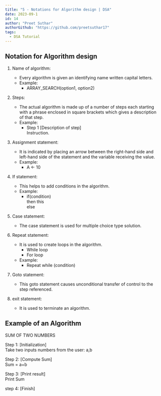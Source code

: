```yaml
---
title: "5 - Notations for Algorithm design | DSA"
date: 2023-09-1
id: 14
author: "Preet Suthar"
authorGithub: "https://github.com/preetsuthar17"
tags:
  - DSA Tutorial
---
```


## Notation for Algorithm design

1. Name of algorithm:

   - Every algorithm is given an identifying name written capital letters.
   - Example:
     - ARRAY_SEARCH(option1, option2)

2. Steps:

   - The actual algorithm is made up of a number of steps each starting with a phrase enclosed in square brackets which gives a description of that step.
   - Example:
     - Step 1 [Description of step]<br/>
       Instruction.

3. Assignment statement:

   - It is indicated by placing an arrow between the right-hand side and left-hand side of the statement and the variable receiving the value.
   - Example:
     - A <- 10

4. If statement:

   - This helps to add conditions in the algorithm.
   - Example:
     - if(condition)<br/>then this<br/>else

5. Case statement:

   - The case statement is used for multiple choice type solution.

6. Repeat statement:

   - It is used to create loops in the algorithm.
     - While loop
     - For loop
   - Example:
     - Repeat while (condition)

7. Goto statement:

   - This goto statement causes unconditional transfer of control to the step referenced.

8. exit statement:
   - It is used to terminate an algorithm.

## Example of an Algorithm

SUM OF TWO NUMBERS

Step 1: [Initialization]<br/>Take two inputs numbers from the user: a,b

Step 2: [Compute Sum]<br/>Sum = a+b

Step 3: [Print result]<br/> Print Sum

step 4: [Finish]
